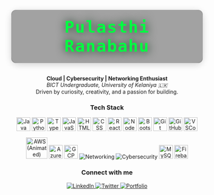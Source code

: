 <!-- HEADER WITH MATRIX RAIN GIF BACKGROUND -->
<div align="center" style="position: relative; width: 100%; margin-bottom: 32px;">
  <div style="
    background: url('https://i.gifer.com/7VE.gif') center/cover no-repeat;
    background-size: cover;
    border-radius: 18px;
    width: 100%;
    max-width: 600px;
    height: 140px;
    margin: 0 auto;
    box-shadow: 0 4px 18px rgba(0,0,0,0.18);
    display: flex;
    align-items: center;
    justify-content: center;
    ">
    <h1 style="
      color: #00FF41;
      font-size: 2.7rem;
      font-weight: bold;
      text-shadow: 1px 1px 24px #082a13;
      letter-spacing: 2px;
      background: rgba(0,0,0,0.36);
      padding: 20px 42px;
      border-radius: 12px;
      margin: 0;
      font-family: 'JetBrains Mono', 'Fira Mono', 'Consolas', monospace;
      ">
      Pulasthi Ranabahu
    </h1>
  </div>
</div>

<!-- INTRO SECTION (COMPACT) -->
<div align="center">
  <p>
    <b>Cloud | Cybersecurity | Networking Enthusiast</b><br>
    <i>BICT Undergraduate, University of Kelaniya 🇱🇰</i><br>
    Driven by curiosity, creativity, and a passion for building.
  </p>
</div>

<!-- TECH STACK -->
<div align="center">
  <h3>Tech Stack</h3>
  <p>
    <img src="https://cdn.jsdelivr.net/gh/devicons/devicon/icons/java/java-original.svg" width="36" alt="Java"/>
    <img src="https://cdn.jsdelivr.net/gh/devicons/devicon/icons/python/python-original.svg" width="36" alt="Python"/>
    <img src="https://cdn.jsdelivr.net/gh/devicons/devicon/icons/typescript/typescript-original.svg" width="36" alt="TypeScript"/>
    <img src="https://cdn.jsdelivr.net/gh/devicons/devicon/icons/javascript/javascript-original.svg" width="36" alt="JavaScript"/>
    <img src="https://cdn.jsdelivr.net/gh/devicons/devicon/icons/html5/html5-original.svg" width="36" alt="HTML"/>
    <img src="https://cdn.jsdelivr.net/gh/devicons/devicon/icons/css3/css3-original.svg" width="36" alt="CSS"/>
    <img src="https://cdn.jsdelivr.net/gh/devicons/devicon/icons/react/react-original.svg" width="36" alt="React"/>
    <img src="https://cdn.jsdelivr.net/gh/devicons/devicon/icons/nodejs/nodejs-original.svg" width="36" alt="NodeJS"/>
    <img src="https://cdn.jsdelivr.net/gh/devicons/devicon/icons/bootstrap/bootstrap-original.svg" width="36" alt="Bootstrap"/>
    <img src="https://cdn.jsdelivr.net/gh/devicons/devicon/icons/git/git-original.svg" width="36" alt="Git"/>
    <img src="https://cdn.jsdelivr.net/gh/devicons/devicon/icons/github/github-original.svg" width="36" alt="GitHub"/>
    <img src="https://cdn.jsdelivr.net/gh/devicons/devicon/icons/vscode/vscode-original.svg" width="36" alt="VSCode"/>
  </p>
  <p>
    <!-- Working animated AWS icon -->
    <img src="https://raw.githubusercontent.com/duyplus/react-aws-icons/main/icons/aws-animated.gif" width="56" alt="AWS (Animated)"/>
    <img src="https://cdn.jsdelivr.net/gh/devicons/devicon/icons/azure/azure-original.svg" width="36" alt="Azure"/>
    <img src="https://cdn.jsdelivr.net/gh/devicons/devicon/icons/googlecloud/googlecloud-original.svg" width="36" alt="GCP"/>
    <img src="https://img.icons8.com/color/36/000000/networking-manager.png" alt="Networking"/>
    <img src="https://img.icons8.com/fluency/36/000000/security-checked.png" alt="Cybersecurity"/>
    <img src="https://cdn.jsdelivr.net/gh/devicons/devicon/icons/mysql/mysql-original.svg" width="36" alt="MySQL"/>
    <img src="https://cdn.jsdelivr.net/gh/devicons/devicon/icons/firebase/firebase-plain.svg" width="36" alt="Firebase"/>
  </p>
</div>

<!-- CONNECT -->
<div align="center">
  <h3>Connect with me</h3>
  <a href="https://www.linkedin.com/in/pulasthi-ranabahu/">
    <img src="https://img.shields.io/badge/LinkedIn-0077B5?style=flat-square&logo=linkedin&logoColor=white" alt="LinkedIn">
  </a>
  <a href="https://twitter.com/Pulasthi_Ranaba">
    <img src="https://img.shields.io/badge/Twitter-1DA1F2?style=flat-square&logo=twitter&logoColor=white" alt="Twitter">
  </a>
  <a href="https://pulasthiranabahu.netlify.app/">
    <img src="https://img.shields.io/badge/Portfolio-222222?style=flat-square&logo=firefox&logoColor=orange" alt="Portfolio">
  </a>
</div>
